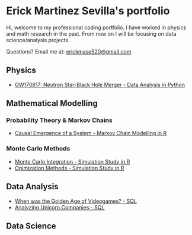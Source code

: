 # Erick Martinez Sevilla's portfolio
Hi, welcome to my professional coding portfolio. I have worked in physics and math research in the past. From now on I will be focusing on data science/analysis projects.

Questions? Email me at:
[erickmase520@gmail.com](mailto:erickmase520@gmail.com)

## Physics
* [GW170817: Neutron Star-Black Hole Merger - Data Analysis in Python](https://github.com/erickmase/portfolio/blob/main/GW170817%20Gravitational%20Waves%20Analysis%20.ipynb)

## Mathematical Modelling 
### Probability Theory & Markov Chains
* [Causal Emergence of a System - Markov Chain Modelling in R](https://github.com/erickmase/portfolio/blob/main/Causal%20Inference.Rmd)

### Monte Carlo Methods 
* [Monte Carlo Integration - Simulation Study in R](https://github.com/erickmase/portfolio/blob/main/Simulation%20Study%20Monte%20Carlo%20Integration.pdf)
* [Opimization Methods - Simulation Study in R](https://github.com/erickmase/portfolio/blob/main/Simulation%20Study%20Optimization%20Methods.pdf)

## Data Analysis 
* [When was the Golden Age of Videogames? - SQL](https://github.com/erickmase/portfolio/blob/main/When%20was%20the%20Golden%20Age%20of%20videogames.ipynb)
* [Analyzing Unicorn Companies - SQL](https://github.com/erickmase/portfolio/blob/main/Analyzing%20Unicorn%20Companies.ipynb)

## Data Science
